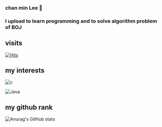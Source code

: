 ### chan min Lee 👋

### I upload to learn programming and to solve algorithm problem of BOJ

## visits
[![Hits](https://hits.seeyoufarm.com/api/count/incr/badge.svg?url=https%3A%2F%2Fgithub.com%2FChanMinLee2%2F&count_bg=%237AD534&title_bg=%23ED7D7D&icon=&icon_color=%23F0EEEE&title=hits&edge_flat=false)](https://hits.seeyoufarm.com)

## my interests

![c](https://img.shields.io/badge/c-A8B9CC.svg?&style=for-the-badge&logo=c&logoColor=blue)

![Java](https://img.shields.io/badge/Java-007396.svg?&style=for-the-badge&logo=Java&logoColor=white)

## my github rank 

![Anurag's GitHub stats](https://github-readme-stats.vercel.app/api?username=ChanMinLee2&show_icons=true&theme=tokyonight)
